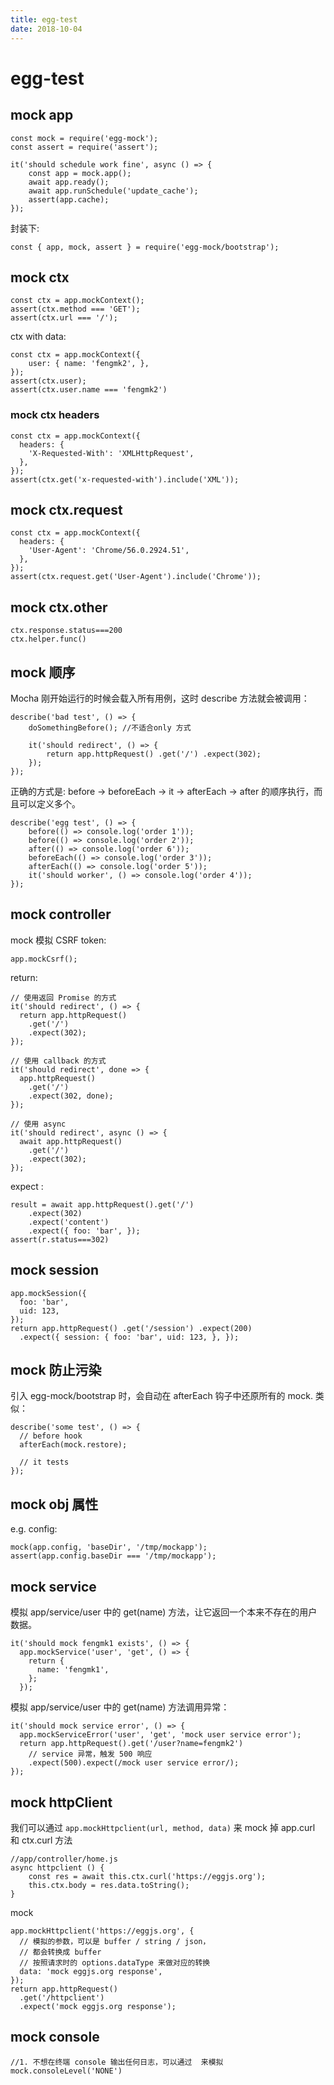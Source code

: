 ```yaml
---
title: egg-test
date: 2018-10-04
---
```

# egg-test

## mock app

    const mock = require('egg-mock');
    const assert = require('assert');

    it('should schedule work fine', async () => {
        const app = mock.app();
        await app.ready();
        await app.runSchedule('update_cache');
        assert(app.cache);
    });

封装下:

    const { app, mock, assert } = require('egg-mock/bootstrap');

## mock ctx

    const ctx = app.mockContext();
    assert(ctx.method === 'GET');
    assert(ctx.url === '/');

ctx with data:

    const ctx = app.mockContext({
        user: { name: 'fengmk2', },
    });
    assert(ctx.user);
    assert(ctx.user.name === 'fengmk2')

### mock ctx headers

    const ctx = app.mockContext({
      headers: {
        'X-Requested-With': 'XMLHttpRequest',
      },
    });
    assert(ctx.get('x-requested-with').include('XML'));

## mock ctx.request

    const ctx = app.mockContext({
      headers: {
        'User-Agent': 'Chrome/56.0.2924.51',
      },
    });
    assert(ctx.request.get('User-Agent').include('Chrome'));

## mock ctx.other

    ctx.response.status===200
    ctx.helper.func()



## mock 顺序
Mocha 刚开始运行的时候会载入所有用例，这时 describe 方法就会被调用：

    describe('bad test', () => {
        doSomethingBefore(); //不适合only 方式

        it('should redirect', () => {
            return app.httpRequest() .get('/') .expect(302);
        });
    });

正确的方式是: before -> beforeEach -> it -> afterEach -> after 的顺序执行，而且可以定义多个。

    describe('egg test', () => {
        before(() => console.log('order 1'));
        before(() => console.log('order 2'));
        after(() => console.log('order 6'));
        beforeEach(() => console.log('order 3'));
        afterEach(() => console.log('order 5'));
        it('should worker', () => console.log('order 4'));
    });

## mock controller
mock 模拟 CSRF token:

    app.mockCsrf();

return:

    // 使用返回 Promise 的方式
    it('should redirect', () => {
      return app.httpRequest()
        .get('/')
        .expect(302);
    });

    // 使用 callback 的方式
    it('should redirect', done => {
      app.httpRequest()
        .get('/')
        .expect(302, done);
    });

    // 使用 async
    it('should redirect', async () => {
      await app.httpRequest()
        .get('/')
        .expect(302);
    });

expect :

    result = await app.httpRequest().get('/')
        .expect(302)
        .expect('content')
        .expect({ foo: 'bar', });
    assert(r.status===302)

## mock session
    app.mockSession({
      foo: 'bar',
      uid: 123,
    });
    return app.httpRequest() .get('/session') .expect(200)
      .expect({ session: { foo: 'bar', uid: 123, }, });

## mock  防止污染
引入 egg-mock/bootstrap 时，会自动在 afterEach 钩子中还原所有的 mock. 类似：

    describe('some test', () => {
      // before hook
      afterEach(mock.restore);

      // it tests
    });

## mock obj 属性
e.g. config:

    mock(app.config, 'baseDir', '/tmp/mockapp');
    assert(app.config.baseDir === '/tmp/mockapp');

## mock service
模拟 app/service/user 中的 get(name) 方法，让它返回一个本来不存在的用户数据。

    it('should mock fengmk1 exists', () => {
      app.mockService('user', 'get', () => {
        return {
          name: 'fengmk1',
        };
      });

模拟 app/service/user 中的 get(name) 方法调用异常：

    it('should mock service error', () => {
      app.mockServiceError('user', 'get', 'mock user service error');
      return app.httpRequest().get('/user?name=fengmk2')
        // service 异常，触发 500 响应
        .expect(500).expect(/mock user service error/);
    });

## mock httpClient
我们可以通过 `app.mockHttpclient(url, method, data)` 来 mock 掉 app.curl 和 ctx.curl 方法

    //app/controller/home.js
    async httpclient () {
        const res = await this.ctx.curl('https://eggjs.org');
        this.ctx.body = res.data.toString();
    }

mock

    app.mockHttpclient('https://eggjs.org', {
      // 模拟的参数，可以是 buffer / string / json，
      // 都会转换成 buffer
      // 按照请求时的 options.dataType 来做对应的转换
      data: 'mock eggjs.org response',
    });
    return app.httpRequest()
      .get('/httpclient')
      .expect('mock eggjs.org response');

## mock console

    //1. 不想在终端 console 输出任何日志，可以通过  来模拟
    mock.consoleLevel('NONE')
